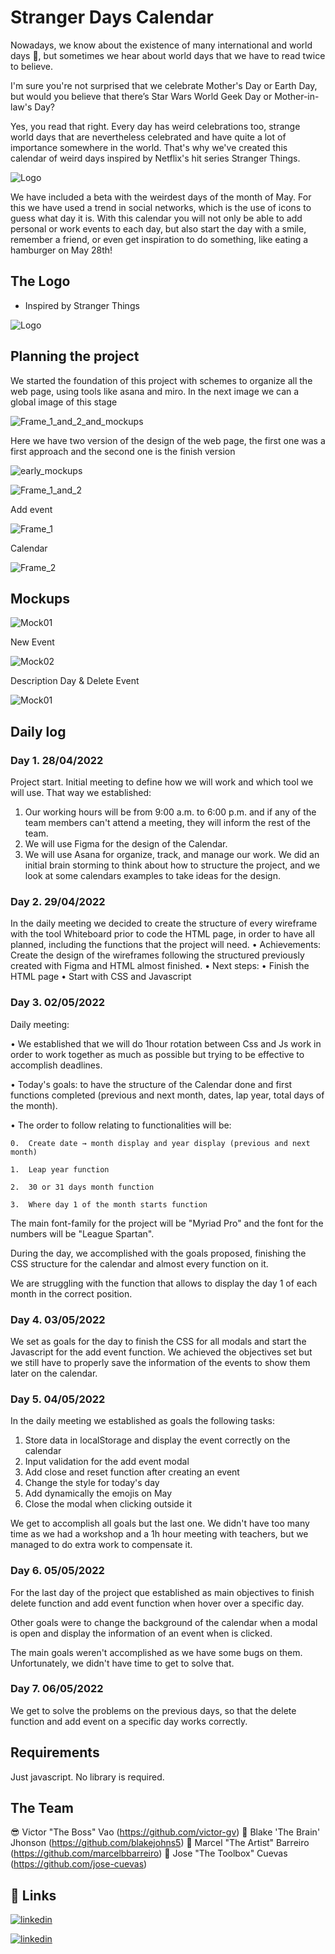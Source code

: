 
# Stranger Days Calendar 

Nowadays, we know about the existence of many international and world days 📆, but sometimes we hear about world days that we have to read twice to believe.

I'm sure you're not surprised that we celebrate Mother's Day or Earth Day, but would you believe that there’s Star Wars World Geek Day or Mother-in-law's Day?

Yes, you read that right. Every day has weird celebrations too, strange world days that are nevertheless celebrated and have quite a lot of importance somewhere in the world.
That's why we've created this calendar of weird days inspired by Netflix's hit series Stranger Things.

![Logo](https://ucarecdn.com/00b370cf-faac-4a1f-9a51-98c023ba7b85/)

We have included a beta with the weirdest days of the month of May. For this we have used a trend in social networks, which is the use of icons to guess what day it is. With this calendar you will not only be able to add personal or work events to each day, but also start the day with a smile, remember a friend, or even get inspiration to do something, like eating a hamburger on May 28th!


## The Logo

- Inspired by Stranger Things 


![Logo](https://ucarecdn.com/26a5a0c7-a810-4ff6-800b-0ee99538045a/)


## Planning the project

We started the foundation of this project with schemes to organize all the web page, using tools like asana and miro. In the next image we can a global image of this stage  

![Frame_1_and_2_and_mockups](https://user-images.githubusercontent.com/90200166/167090776-983ea850-15b5-4762-8790-08782fad212f.png)

Here we have two version of the design of the web page, the first one was a first approach and the second one is the finish version

![early_mockups](https://user-images.githubusercontent.com/90200166/167088462-ddf14e74-22a6-422c-b89e-dd9a96c1708b.png)

![Frame_1_and_2](https://user-images.githubusercontent.com/90200166/167087324-81a74171-0783-429e-888c-4585e90bbc47.png)

Add event

![Frame_1](https://user-images.githubusercontent.com/90200166/167087379-ecdad27a-da1e-4760-acfa-7f3086408dc6.png)

Calendar

![Frame_2](https://user-images.githubusercontent.com/90200166/167087387-63239b42-118c-4146-9ea3-18e678a3e91c.png)


## Mockups
![Mock01](https://ucarecdn.com/5a1106a5-6926-4b7c-8acf-48f59d041d85/)

New Event

![Mock02](https://ucarecdn.com/0d179f55-51ff-4da4-873b-2cb1324e96ec/)

Description Day & Delete Event

![Mock01](https://ucarecdn.com/636bb465-1442-4013-97f4-319a6f3fa8b5/CalendarMockup3as_modal.jpg)

## Daily log

### Day 1. 28/04/2022

Project start. Initial meeting to define how we will work and which tool we will use. That way we established:
1.	Our working hours will be from 9:00 a.m. to 6:00 p.m. and if any of the team members can't attend a meeting, they will inform the rest of the team.
2.	We will use Figma for the design of the Calendar.
3.	We will use Asana for organize, track, and manage our work.
We did an initial brain storming to think about how to structure the project, and we look at some calendars examples to take ideas for the design. 

### Day 2. 29/04/2022

In the daily meeting we decided to create the structure of every wireframe with the tool Whiteboard prior to code the HTML page, in order to have all planned, including the functions that the project will need.
•	Achievements: Create the design of the wireframes following the structured previously created with Figma and HTML almost finished.
•	Next steps: 
•	Finish the HTML page
•	Start with CSS and Javascript


### Day 3. 02/05/2022 

Daily meeting:

•	We established that we will do 1hour rotation between Css and Js work in order to work together as much as possible but trying to be effective to accomplish deadlines. 

•	Today's goals: to have the structure of the Calendar done and first functions completed (previous and next month, dates, lap year, total days of the month). 

•	The order to follow relating to functionalities will be:

    0.	Create date → month display and year display (previous and next month)
    
    1.	Leap year function 
    
    2.	30 or 31 days month function
    
    3.	Where day 1 of the month starts function

The main font-family for the project will be "Myriad Pro" and the font for the numbers will be "League Spartan".

During the day, we accomplished with the goals proposed, finishing the CSS structure for the calendar and almost every function on it. 

We are struggling with the function that allows to display the day 1 of each month in the correct position.

### Day 4. 03/05/2022

We set as goals for the day to finish the CSS for all modals and start the Javascript for the add event function.
We achieved the objectives set but we still have to properly save the information of the events to show them later on the calendar.

### Day 5. 04/05/2022

In the daily meeting we established as goals the following tasks:
1.	Store data in localStorage and display the event correctly on the calendar
2.	Input validation for the add event modal
3.	Add close and reset function after creating an event
4.	Change the style for today's day
5.	Add dynamically the emojis on May
6.	Close the modal when clicking outside it

We get to accomplish all goals but the last one. We didn't have too many time as we had a workshop and a 1h hour meeting with teachers, but we managed to do extra work to compensate it. 


### Day 6. 05/05/2022

For the last day of the project que established as main objectives to finish delete function and add event function when hover over a specific day. 

Other goals were to change the background of the calendar when a modal is open and display the information of an event when is clicked. 

The main goals weren't accomplished as we have some bugs on them. Unfortunately, we didn't have time to get to solve that.


### Day 7. 06/05/2022

We get to solve the problems on the previous days, so that the delete function and add event on a specific day works correctly. 










## Requirements

Just javascript. No library is required.


## The Team
😎  Victor "The Boss" Vao
(https://github.com/victor-gv)
🧠 Blake 'The Brain' Jhonson
(https://github.com/blakejohns5)
🎨 Marcel "The Artist" Barreiro
(https://github.com/marcelbbarreiro)
🧰 Jose "The Toolbox" Cuevas
(https://github.com/jose-cuevas)



## 🔗 Links

[![linkedin](https://img.shields.io/badge/linkedin-0A66C2?style=for-the-badge&logo=linkedin&logoColor=white)](https://www.linkedin.com/in/marcelbarreiro/)

[![linkedin](https://img.shields.io/badge/linkedin-0A66C2?style=for-the-badge&logo=linkedin&logoColor=white)](https://www.linkedin.com/in/v%C3%ADctor-garc%C3%ADa-vao/)

